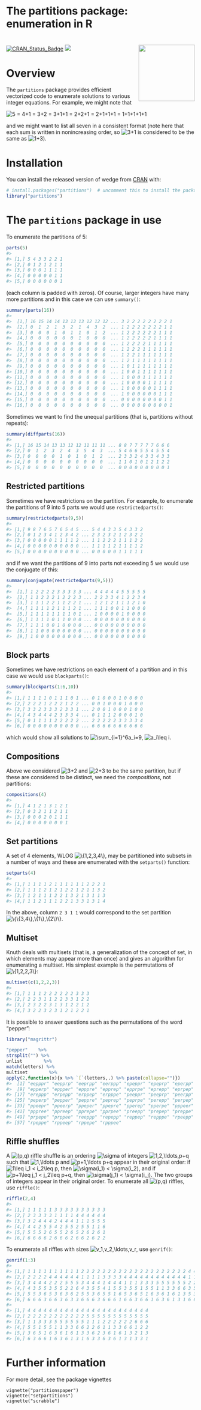 The partitions package: enumeration in R
================

<!-- README.md is generated from README.Rmd. Please edit that file -->

# <img src="man/figures/partitions.png" width = "150" align="right" />

<!-- badges: start -->

[![CRAN_Status_Badge](https://www.r-pkg.org/badges/version/partitions)](https://cran.r-project.org/package=partitions)
[![](http://cranlogs.r-pkg.org/badges/grand-total/onion?color=blue)](https://cran.r-project.org/package=onion)

<!-- badges: end -->

# Overview

The `partitions` package provides efficient vectorized code to enumerate
solutions to various integer equations. For example, we might note that

![
5 = 4+1 = 3+2 = 3+1+1 = 2+2+1 = 2+1+1+1 = 1+1+1+1+1
](https://latex.codecogs.com/png.image?%5Cdpi%7B110%7D&space;%5Cbg_white&space;%0A5%20%3D%204%2B1%20%3D%203%2B2%20%3D%203%2B1%2B1%20%3D%202%2B2%2B1%20%3D%202%2B1%2B1%2B1%20%3D%201%2B1%2B1%2B1%2B1%0A "
5 = 4+1 = 3+2 = 3+1+1 = 2+2+1 = 2+1+1+1 = 1+1+1+1+1
")

and we might want to list all seven in a consistent format (note here
that each sum is written in nonincreasing order, so
![3+1](https://latex.codecogs.com/png.image?%5Cdpi%7B110%7D&space;%5Cbg_white&space;3%2B1 "3+1")
is considered to be the same as
![1+3](https://latex.codecogs.com/png.image?%5Cdpi%7B110%7D&space;%5Cbg_white&space;1%2B3 "1+3")).

# Installation

You can install the released version of wedge from
[CRAN](https://CRAN.R-project.org) with:

``` r
# install.packages("partitions")  # uncomment this to install the package
library("partitions")
```

# The `partitions` package in use

To enumerate the partitions of 5:

``` r
parts(5)
#>                   
#> [1,] 5 4 3 3 2 2 1
#> [2,] 0 1 2 1 2 1 1
#> [3,] 0 0 0 1 1 1 1
#> [4,] 0 0 0 0 0 1 1
#> [5,] 0 0 0 0 0 0 1
```

(each column is padded with zeros). Of course, larger integers have many
more partitions and in this case we can use `summary()`:

``` r
summary(parts(16))
#>                                                            
#>  [1,] 16 15 14 14 13 13 13 12 12 12 ... 3 2 2 2 2 2 2 2 2 1
#>  [2,] 0  1  2  1  3  2  1  4  3  2  ... 1 2 2 2 2 2 2 2 1 1
#>  [3,] 0  0  0  1  0  1  1  0  1  2  ... 1 2 2 2 2 2 2 1 1 1
#>  [4,] 0  0  0  0  0  0  1  0  0  0  ... 1 2 2 2 2 2 1 1 1 1
#>  [5,] 0  0  0  0  0  0  0  0  0  0  ... 1 2 2 2 2 1 1 1 1 1
#>  [6,] 0  0  0  0  0  0  0  0  0  0  ... 1 2 2 2 1 1 1 1 1 1
#>  [7,] 0  0  0  0  0  0  0  0  0  0  ... 1 2 2 1 1 1 1 1 1 1
#>  [8,] 0  0  0  0  0  0  0  0  0  0  ... 1 2 1 1 1 1 1 1 1 1
#>  [9,] 0  0  0  0  0  0  0  0  0  0  ... 1 0 1 1 1 1 1 1 1 1
#> [10,] 0  0  0  0  0  0  0  0  0  0  ... 1 0 0 1 1 1 1 1 1 1
#> [11,] 0  0  0  0  0  0  0  0  0  0  ... 1 0 0 0 1 1 1 1 1 1
#> [12,] 0  0  0  0  0  0  0  0  0  0  ... 1 0 0 0 0 1 1 1 1 1
#> [13,] 0  0  0  0  0  0  0  0  0  0  ... 1 0 0 0 0 0 1 1 1 1
#> [14,] 0  0  0  0  0  0  0  0  0  0  ... 1 0 0 0 0 0 0 1 1 1
#> [15,] 0  0  0  0  0  0  0  0  0  0  ... 0 0 0 0 0 0 0 0 1 1
#> [16,] 0  0  0  0  0  0  0  0  0  0  ... 0 0 0 0 0 0 0 0 0 1
```

Sometimes we want to find the unequal partitions (that is, partitions
without repeats):

``` r
summary(diffparts(16))
#>                                                           
#> [1,] 16 15 14 13 13 12 12 11 11 11 ... 8 8 7 7 7 7 7 6 6 6
#> [2,] 0  1  2  3  2  4  3  5  4  3  ... 5 4 6 6 5 5 4 5 5 4
#> [3,] 0  0  0  0  1  0  1  0  1  2  ... 2 3 3 2 4 3 3 4 3 3
#> [4,] 0  0  0  0  0  0  0  0  0  0  ... 1 1 0 1 0 1 2 1 2 2
#> [5,] 0  0  0  0  0  0  0  0  0  0  ... 0 0 0 0 0 0 0 0 0 1
```

## Restricted partitions

Sometimes we have restrictions on the partition. For example, to
enumerate the partitions of 9 into 5 parts we would use
`restrictedparts()`:

``` r
summary(restrictedparts(9,5))
#>                                                 
#> [1,] 9 8 7 6 5 7 6 5 4 5 ... 5 4 4 3 3 5 4 3 3 2
#> [2,] 0 1 2 3 4 1 2 3 4 2 ... 2 3 2 3 2 1 2 3 2 2
#> [3,] 0 0 0 0 0 1 1 1 1 2 ... 1 1 2 2 2 1 1 1 2 2
#> [4,] 0 0 0 0 0 0 0 0 0 0 ... 1 1 1 1 2 1 1 1 1 2
#> [5,] 0 0 0 0 0 0 0 0 0 0 ... 0 0 0 0 0 1 1 1 1 1
```

and if we want the partitions of 9 into parts not exceeding 5 we would
use the conjugate of this:

``` r
summary(conjugate(restrictedparts(9,5)))
#>                                                  
#>  [1,] 1 2 2 2 2 3 3 3 3 3 ... 4 4 4 4 4 5 5 5 5 5
#>  [2,] 1 1 2 2 2 1 2 2 2 3 ... 2 2 3 3 4 1 2 2 3 4
#>  [3,] 1 1 1 2 2 1 1 2 2 1 ... 1 2 1 2 1 1 1 2 1 0
#>  [4,] 1 1 1 1 2 1 1 1 2 1 ... 1 1 1 0 0 1 1 0 0 0
#>  [5,] 1 1 1 1 1 1 1 1 0 1 ... 1 0 0 0 0 1 0 0 0 0
#>  [6,] 1 1 1 1 0 1 1 0 0 0 ... 0 0 0 0 0 0 0 0 0 0
#>  [7,] 1 1 1 0 0 1 0 0 0 0 ... 0 0 0 0 0 0 0 0 0 0
#>  [8,] 1 1 0 0 0 0 0 0 0 0 ... 0 0 0 0 0 0 0 0 0 0
#>  [9,] 1 0 0 0 0 0 0 0 0 0 ... 0 0 0 0 0 0 0 0 0 0
```

## Block parts

Sometimes we have restrictions on each element of a partition and in
this case we would use `blockparts()`:

``` r
summary(blockparts(1:6,10))
#>                                                 
#> [1,] 1 1 1 1 0 1 1 1 0 1 ... 0 1 0 0 0 1 0 0 0 0
#> [2,] 2 2 2 1 2 2 2 1 2 2 ... 0 0 1 0 0 0 1 0 0 0
#> [3,] 3 3 2 3 3 3 2 3 3 1 ... 2 0 0 1 0 0 0 1 0 0
#> [4,] 4 3 4 4 4 2 3 3 3 4 ... 0 1 1 1 2 0 0 0 1 0
#> [5,] 0 1 1 1 1 2 2 2 2 2 ... 2 2 2 2 2 3 3 3 3 4
#> [6,] 0 0 0 0 0 0 0 0 0 0 ... 6 6 6 6 6 6 6 6 6 6
```

which would show all solutions to
![\\sum\_{i=1}^6a_i=9](https://latex.codecogs.com/png.image?%5Cdpi%7B110%7D&space;%5Cbg_white&space;%5Csum_%7Bi%3D1%7D%5E6a_i%3D9 "\sum_{i=1}^6a_i=9"),
![a_i\\leq i](https://latex.codecogs.com/png.image?%5Cdpi%7B110%7D&space;%5Cbg_white&space;a_i%5Cleq%20i "a_i\leq i").

## Compositions

Above we considered
![3+2](https://latex.codecogs.com/png.image?%5Cdpi%7B110%7D&space;%5Cbg_white&space;3%2B2 "3+2")
and
![2+3](https://latex.codecogs.com/png.image?%5Cdpi%7B110%7D&space;%5Cbg_white&space;2%2B3 "2+3")
to be the same partition, but if these are considered to be distinct, we
need the *compositions*, not partitions:

``` r
compositions(4)
#>                     
#> [1,] 4 1 2 1 3 1 2 1
#> [2,] 0 3 2 1 1 2 1 1
#> [3,] 0 0 0 2 0 1 1 1
#> [4,] 0 0 0 0 0 0 0 1
```

## Set partitions

A set of 4 elements, WLOG
![\\{1,2,3,4\\}](https://latex.codecogs.com/png.image?%5Cdpi%7B110%7D&space;%5Cbg_white&space;%5C%7B1%2C2%2C3%2C4%5C%7D "\{1,2,3,4\}"),
may be partitioned into subsets in a number of ways and these are
enumerated with the `setparts()` function:

``` r
setparts(4)
#>                                   
#> [1,] 1 1 1 1 2 1 1 1 1 1 1 2 2 2 1
#> [2,] 1 1 1 2 1 2 1 2 2 1 2 1 1 3 2
#> [3,] 1 2 1 1 1 2 2 1 3 2 1 3 1 1 3
#> [4,] 1 1 2 1 1 1 2 2 1 3 3 1 3 1 4
```

In the above, column `2 3 1 1` would correspond to the set partition
![\\{\\{3,4\\},\\{1\\},\\{2\\}\\}](https://latex.codecogs.com/png.image?%5Cdpi%7B110%7D&space;%5Cbg_white&space;%5C%7B%5C%7B3%2C4%5C%7D%2C%5C%7B1%5C%7D%2C%5C%7B2%5C%7D%5C%7D "\{\{3,4\},\{1\},\{2\}\}").

## Multiset

Knuth deals with multisets (that is, a generalization of the concept of
set, in which elements may appear more than once) and gives an algorithm
for enumerating a multiset. His simplest example is the permutations of
![\\{1,2,2,3\\}](https://latex.codecogs.com/png.image?%5Cdpi%7B110%7D&space;%5Cbg_white&space;%5C%7B1%2C2%2C2%2C3%5C%7D "\{1,2,2,3\}"):

``` r
multiset(c(1,2,2,3))
#>                             
#> [1,] 1 1 1 2 2 2 2 2 2 3 3 3
#> [2,] 2 2 3 1 1 2 2 3 3 1 2 2
#> [3,] 2 3 2 2 3 1 3 1 2 2 1 2
#> [4,] 3 2 2 3 2 3 1 2 1 2 2 1
```

It is possible to answer questions such as the permutations of the word
“pepper”:

``` r
library("magrittr")

"pepper"    %>%
strsplit("") %>%
unlist        %>%
match(letters) %>%
multiset        %>%
apply(2,function(x){x %>% `[`(letters,.) %>% paste(collapse="")})
#>  [1] "eepppr" "eepprp" "eeprpp" "eerppp" "epeppr" "epeprp" "eperpp" "eppepr"
#>  [9] "epperp" "eppper" "epppre" "epprep" "epprpe" "eprepp" "eprpep" "eprppe"
#> [17] "ereppp" "erpepp" "erppep" "erpppe" "peeppr" "peeprp" "peerpp" "pepepr"
#> [25] "peperp" "pepper" "peppre" "peprep" "peprpe" "perepp" "perpep" "perppe"
#> [33] "ppeepr" "ppeerp" "ppeper" "ppepre" "pperep" "pperpe" "pppeer" "pppere"
#> [41] "pppree" "ppreep" "pprepe" "pprpee" "preepp" "prepep" "preppe" "prpeep"
#> [49] "prpepe" "prppee" "reeppp" "repepp" "reppep" "repppe" "rpeepp" "rpepep"
#> [57] "rpeppe" "rppeep" "rppepe" "rpppee"
```

## Riffle shuffles

A
![(p,q)](https://latex.codecogs.com/png.image?%5Cdpi%7B110%7D&space;%5Cbg_white&space;%28p%2Cq%29 "(p,q)")
riffle shuffle is an ordering
![\\sigma](https://latex.codecogs.com/png.image?%5Cdpi%7B110%7D&space;%5Cbg_white&space;%5Csigma "\sigma")
of integers
![1,2,\\ldots,p+q](https://latex.codecogs.com/png.image?%5Cdpi%7B110%7D&space;%5Cbg_white&space;1%2C2%2C%5Cldots%2Cp%2Bq "1,2,\ldots,p+q")
such that
![1,\\ldots p](https://latex.codecogs.com/png.image?%5Cdpi%7B110%7D&space;%5Cbg_white&space;1%2C%5Cldots%20p "1,\ldots p")
and
![p+1,\\ldots p+q](https://latex.codecogs.com/png.image?%5Cdpi%7B110%7D&space;%5Cbg_white&space;p%2B1%2C%5Cldots%20p%2Bq "p+1,\ldots p+q")
appear in their original order: if
![1\\leq i_1 \< i_2\\leq p](https://latex.codecogs.com/png.image?%5Cdpi%7B110%7D&space;%5Cbg_white&space;1%5Cleq%20i_1%20%3C%20i_2%5Cleq%20p "1\leq i_1 < i_2\leq p"),
then
![\\sigma(i_1) \< \\sigma(i_2)](https://latex.codecogs.com/png.image?%5Cdpi%7B110%7D&space;%5Cbg_white&space;%5Csigma%28i_1%29%20%3C%20%5Csigma%28i_2%29 "\sigma(i_1) < \sigma(i_2)"),
and if
![p+1\\leq j_1 \< j_2\\leq p+q](https://latex.codecogs.com/png.image?%5Cdpi%7B110%7D&space;%5Cbg_white&space;p%2B1%5Cleq%20j_1%20%3C%20j_2%5Cleq%20p%2Bq "p+1\leq j_1 < j_2\leq p+q"),
then
![\\sigma(j_1) \< \\sigma(i_j)](https://latex.codecogs.com/png.image?%5Cdpi%7B110%7D&space;%5Cbg_white&space;%5Csigma%28j_1%29%20%3C%20%5Csigma%28i_j%29 "\sigma(j_1) < \sigma(i_j)").
The two groups of integers appear in their original order. To enumerate
all
![(p,q)](https://latex.codecogs.com/png.image?%5Cdpi%7B110%7D&space;%5Cbg_white&space;%28p%2Cq%29 "(p,q)")
riffles, use `riffle()`:

``` r
riffle(2,4)
#>                                   
#> [1,] 1 1 1 1 1 3 3 3 3 3 3 3 3 3 3
#> [2,] 2 3 3 3 3 1 1 1 1 4 4 4 4 4 4
#> [3,] 3 2 4 4 4 2 4 4 4 1 1 1 5 5 5
#> [4,] 4 4 2 5 5 4 2 5 5 2 5 5 1 1 6
#> [5,] 5 5 5 2 6 5 5 2 6 5 2 6 2 6 1
#> [6,] 6 6 6 6 2 6 6 6 2 6 6 2 6 2 2
```

To enumerate all riffles with sizes
![v_1,v_2,\\ldots,v_r](https://latex.codecogs.com/png.image?%5Cdpi%7B110%7D&space;%5Cbg_white&space;v_1%2Cv_2%2C%5Cldots%2Cv_r "v_1,v_2,\ldots,v_r"),
use `genrif()`:

``` r
genrif(1:3)
#>                                                                               
#> [1,] 1 1 1 1 1 1 1 1 1 1 2 2 2 2 2 2 2 2 2 2 2 2 2 2 2 2 2 2 2 2 4 4 4 4 4 4 4
#> [2,] 2 2 2 2 4 4 4 4 4 4 1 1 1 1 3 3 3 3 4 4 4 4 4 4 4 4 4 4 4 4 1 1 1 1 1 1 2
#> [3,] 3 4 4 4 2 2 2 5 5 5 3 4 4 4 1 4 4 4 1 1 1 3 3 3 5 5 5 5 5 5 2 2 2 5 5 5 1
#> [4,] 4 3 5 5 3 5 5 2 2 6 4 3 5 5 4 1 5 5 3 5 5 1 5 5 1 1 3 3 6 6 3 5 5 2 2 6 3
#> [5,] 5 5 3 6 5 3 6 3 6 2 5 5 3 6 5 5 1 6 5 3 6 5 1 6 3 6 1 6 1 3 5 3 6 3 6 2 5
#> [6,] 6 6 6 3 6 6 3 6 3 3 6 6 6 3 6 6 6 1 6 6 3 6 6 1 6 3 6 1 3 1 6 6 3 6 3 3 6
#>                                                   
#> [1,] 4 4 4 4 4 4 4 4 4 4 4 4 4 4 4 4 4 4 4 4 4 4 4
#> [2,] 2 2 2 2 2 2 2 2 2 2 2 5 5 5 5 5 5 5 5 5 5 5 5
#> [3,] 1 1 3 3 3 5 5 5 5 5 5 1 1 1 2 2 2 2 2 2 6 6 6
#> [4,] 5 5 1 5 5 1 1 3 3 6 6 2 2 6 1 1 3 3 6 6 1 2 2
#> [5,] 3 6 5 1 6 3 6 1 6 1 3 3 6 2 3 6 1 6 1 3 2 1 3
#> [6,] 6 3 6 6 1 6 3 6 1 3 1 6 3 3 6 3 6 1 3 1 3 3 1
```

# Further information

For more detail, see the package vignettes

    vignette("partitionspaper")
    vignette("setpartitions")
    vignette("scrabble")
